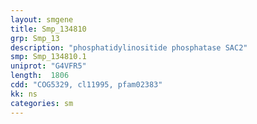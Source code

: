 ```yaml
---
layout: smgene
title: Smp_134810
grp: Smp_13
description: "phosphatidylinositide phosphatase SAC2"
smp: Smp_134810.1
uniprot: "G4VFR5"
length:  1806
cdd: "COG5329, cl11995, pfam02383"
kk: ns
categories: sm
---
```

